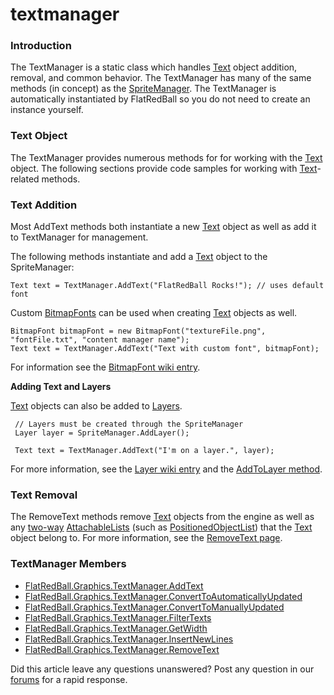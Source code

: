 # textmanager

### Introduction

The TextManager is a static class which handles [Text](../frb/docs/index.php) object addition, removal, and common behavior. The TextManager has many of the same methods (in concept) as the [SpriteManager](../frb/docs/index.php). The TextManager is automatically instantiated by FlatRedBall so you do not need to create an instance yourself.

### Text Object

The TextManager provides numerous methods for for working with the [Text](../frb/docs/index.php) object. The following sections provide code samples for working with [Text](../frb/docs/index.php)-related methods.

### Text Addition

Most AddText methods both instantiate a new [Text](../frb/docs/index.php) object as well as add it to TextManager for management.

The following methods instantiate and add a [Text](../frb/docs/index.php) object to the SpriteManager:

```
Text text = TextManager.AddText("FlatRedBall Rocks!"); // uses default font
```

Custom [BitmapFonts](../frb/docs/index.php) can be used when creating [Text](../frb/docs/index.php) objects as well.

```
BitmapFont bitmapFont = new BitmapFont("textureFile.png", "fontFile.txt", "content manager name");
Text text = TextManager.AddText("Text with custom font", bitmapFont);
```

For information see the [BitmapFont wiki entry](../frb/docs/index.php).

**Adding Text and Layers**

[Text](../frb/docs/index.php) objects can also be added to [Layers](../frb/docs/index.php).

```
 // Layers must be created through the SpriteManager
 Layer layer = SpriteManager.AddLayer();

 Text text = TextManager.AddText("I'm on a layer.", layer);
```

For more information, see the [Layer wiki entry](../frb/docs/index.php) and the [AddToLayer method](../frb/docs/index.php).

### Text Removal

The RemoveText methods remove [Text](../frb/docs/index.php) objects from the engine as well as any [two-way](../frb/docs/index.php#Two\_Way\_Relationships) [AttachableLists](../frb/docs/index.php) (such as [PositionedObjectList](../frb/docs/index.php)) that the [Text](../frb/docs/index.php) object belong to. For more information, see the [RemoveText page](../frb/docs/index.php).

### TextManager Members

* [FlatRedBall.Graphics.TextManager.AddText](../frb/docs/index.php)
* [FlatRedBall.Graphics.TextManager.ConvertToAutomaticallyUpdated](../frb/docs/index.php)
* [FlatRedBall.Graphics.TextManager.ConvertToManuallyUpdated](../frb/docs/index.php)
* [FlatRedBall.Graphics.TextManager.FilterTexts](../frb/docs/index.php)
* [FlatRedBall.Graphics.TextManager.GetWidth](../frb/docs/index.php)
* [FlatRedBall.Graphics.TextManager.InsertNewLines](../frb/docs/index.php)
* [FlatRedBall.Graphics.TextManager.RemoveText](../frb/docs/index.php)

Did this article leave any questions unanswered? Post any question in our [forums](../frb/forum.md) for a rapid response.
